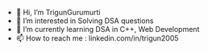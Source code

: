 - 👋 Hi, I’m TrigunGurumurti
- 👀 I’m interested in Solving DSA questions
- 🌱 I’m currently learning DSA in C++, Web Development
- 📫 How to reach me : linkedin.com/in/trigun2005

<!---
TrigunGurumurti/TrigunGurumurti is a ✨ special ✨ repository because its `README.md` (this file) appears on your GitHub profile.
You can click the Preview link to take a look at your changes.
--->

